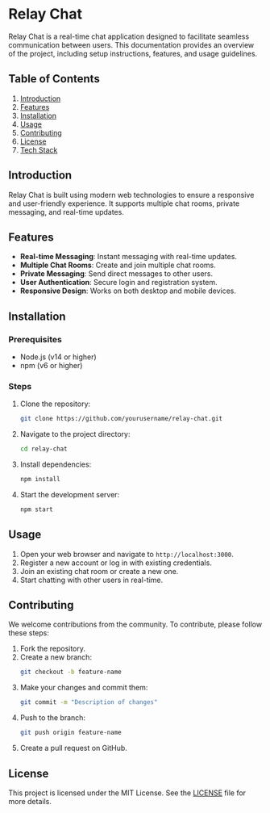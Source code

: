 # Relay Chat

Relay Chat is a real-time chat application designed to facilitate seamless communication between users. This documentation provides an overview of the project, including setup instructions, features, and usage guidelines.

## Table of Contents
1. [Introduction](#introduction)
2. [Features](#features)
3. [Installation](#installation)
4. [Usage](#usage)
5. [Contributing](#contributing)
6. [License](#license)
7. [Tech Stack](#tech-stack)

## Introduction
Relay Chat is built using modern web technologies to ensure a responsive and user-friendly experience. It supports multiple chat rooms, private messaging, and real-time updates.

## Features
- **Real-time Messaging**: Instant messaging with real-time updates.
- **Multiple Chat Rooms**: Create and join multiple chat rooms.
- **Private Messaging**: Send direct messages to other users.
- **User Authentication**: Secure login and registration system.
- **Responsive Design**: Works on both desktop and mobile devices.

## Installation

### Prerequisites
- Node.js (v14 or higher)
- npm (v6 or higher)

### Steps
1. Clone the repository:
    ```bash
    git clone https://github.com/yourusername/relay-chat.git
    ```
2. Navigate to the project directory:
    ```bash
    cd relay-chat
    ```
3. Install dependencies:
    ```bash
    npm install
    ```
4. Start the development server:
    ```bash
    npm start
    ```

## Usage
1. Open your web browser and navigate to `http://localhost:3000`.
2. Register a new account or log in with existing credentials.
3. Join an existing chat room or create a new one.
4. Start chatting with other users in real-time.

## Contributing
We welcome contributions from the community. To contribute, please follow these steps:
1. Fork the repository.
2. Create a new branch:
    ```bash
    git checkout -b feature-name
    ```
3. Make your changes and commit them:
    ```bash
    git commit -m "Description of changes"
    ```
4. Push to the branch:
    ```bash
    git push origin feature-name
    ```
5. Create a pull request on GitHub.

## License
This project is licensed under the MIT License. See the [LICENSE](LICENSE) file for more details.